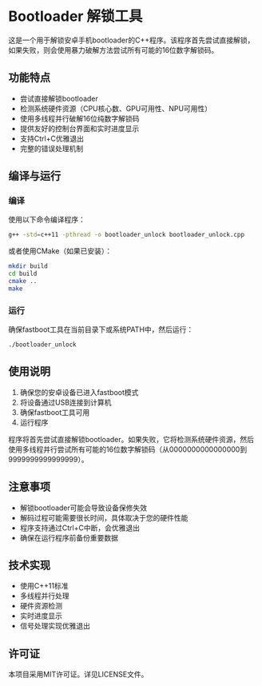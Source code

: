 # Bootloader 解锁工具

这是一个用于解锁安卓手机bootloader的C++程序。该程序首先尝试直接解锁，如果失败，则会使用暴力破解方法尝试所有可能的16位数字解锁码。

## 功能特点

- 尝试直接解锁bootloader
- 检测系统硬件资源（CPU核心数、GPU可用性、NPU可用性）
- 使用多线程并行破解16位纯数字解锁码
- 提供友好的控制台界面和实时进度显示
- 支持Ctrl+C优雅退出
- 完整的错误处理机制

## 编译与运行

### 编译

使用以下命令编译程序：

```bash
g++ -std=c++11 -pthread -o bootloader_unlock bootloader_unlock.cpp
```

或者使用CMake（如果已安装）：

```bash
mkdir build
cd build
cmake ..
make
```

### 运行

确保fastboot工具在当前目录下或系统PATH中，然后运行：

```bash
./bootloader_unlock
```

## 使用说明

1. 确保您的安卓设备已进入fastboot模式
2. 将设备通过USB连接到计算机
3. 确保fastboot工具可用
4. 运行程序

程序将首先尝试直接解锁bootloader。如果失败，它将检测系统硬件资源，然后使用多线程并行尝试所有可能的16位数字解锁码（从0000000000000000到9999999999999999）。

## 注意事项

- 解锁bootloader可能会导致设备保修失效
- 解码过程可能需要很长时间，具体取决于您的硬件性能
- 程序支持通过Ctrl+C中断，会优雅退出
- 确保在运行程序前备份重要数据

## 技术实现

- 使用C++11标准
- 多线程并行处理
- 硬件资源检测
- 实时进度显示
- 信号处理实现优雅退出

## 许可证

本项目采用MIT许可证。详见LICENSE文件。